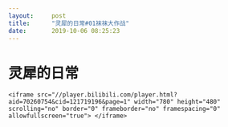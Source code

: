 ```yaml
---
layout:     post
title:      "灵犀的日常#01袜袜大作战"
date:       2019-10-06 08:25:23
---
```


# 灵犀的日常
    <iframe src="//player.bilibili.com/player.html?aid=70260754&cid=121719196&page=1" width="780" height="480" scrolling="no" border="0" frameborder="no" framespacing="0" allowfullscreen="true"> </iframe>
